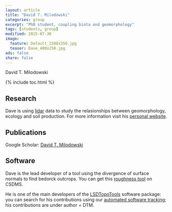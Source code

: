 ```yaml
---
layout: article
title: "David T. Milodowski"
categories: group
excerpt: "PhD student, coupling biota and geomorphology"
tags: [students, group]
modified: 2015-07-30
image:
  feature: Default_1500x350.jpg
  teaser: Dave_400x250.jpg
ads: false
share: false
---
```


David T. Milodowski

{% include toc.html %}

## Research

  Dave is using [lidar](https://en.wikipedia.org/wiki/Lidar) data to study the relasionships between geomorphology, ecology and soil production. For more information visit his [personal website](http://www.geos.ed.ac.uk/homes/s1143956/).

## Publications

  Google Scholar: [David T. Milodowski](https://scholar.google.co.uk/citations?user=ay1R3UgAAAAJ&hl=en)

## Software

  Dave is the lead developer of a tool using the divergence of surface normals to find bedorck outcrops. You can get this [roughness tool](http://csdms.colorado.edu/wiki/Model:SurfaceRoughness) on CSDMS. 

  He is one of the main developers of the [LSDTopoTools](http://lsdtopotools.github.io/) software package: you can search for his contributions using our [automated software tracking](http://www.geos.ed.ac.uk/~s0675405/LSD_Docs/index.html); his contributions are under author = DTM. 

